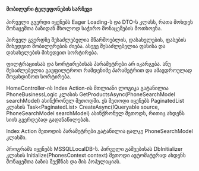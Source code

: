 #### მობილური ტელეფონების სარჩევი


პირველი გვერდი იყენებს Eager Loading-ს და DTO-ს კლასს, რათა მოხდეს მონაცემთა ბაზიდან მხოლოდ საჭირო მონაცემების მოთხოვნა.


პირველ გვერდზე შესაძლებელია მწარმოებლის, დასახელების, ფასების მიხედვით მობილურების ძიება. ასევე შესაძლებელია ფასისა და დასახელების მიხედვით სორტირება.


ფილტრაციისას და სორტირებისას პარამეტრები არ იკარგება. ანუ შესაძლებელია გავფილტროთ რამდენიმე პარამეტრით და ამავდროულად მოვახდინოთ სორტირება.


HomeController-ის Index Action-ის მთლიანი ლოგიკა გატანილია PhoneBusinessLogic კლასის GetProductsAsync(PhoneSearchModel searchModel) ასინქრონულ მეთოდში.
ეს მეთოდი იყენებს PaginatedList კლასის Task<PaginatedList<T>> CreateAsync(IQueryable<T> source, PhoneSearchModel searchModel) ასინქრონულ მეთოდს, რითიც ახდენს სიის გვერდებად გადანაწილებას.


Index Action მეთოდის პარამეტრები გატანილია ცალკე PhoneSearchModel კლასში.


პროგრამა იყენებს MSSQLLocalDB-ს. პირველი გაშვებისას DbInitializer კლასის Initialize(PhonesContext context) მეთოდი ავტომატურად ახდენს მონაცემთა ბაზის შექმნას და მის პოპულაციას.